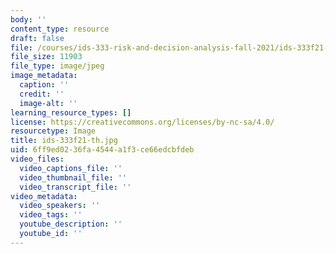 ```yaml
---
body: ''
content_type: resource
draft: false
file: /courses/ids-333-risk-and-decision-analysis-fall-2021/ids-333f21-th.jpg
file_size: 11903
file_type: image/jpeg
image_metadata:
  caption: ''
  credit: ''
  image-alt: ''
learning_resource_types: []
license: https://creativecommons.org/licenses/by-nc-sa/4.0/
resourcetype: Image
title: ids-333f21-th.jpg
uid: 6ff9ed02-36fa-4544-a1f3-ce66edcbfdeb
video_files:
  video_captions_file: ''
  video_thumbnail_file: ''
  video_transcript_file: ''
video_metadata:
  video_speakers: ''
  video_tags: ''
  youtube_description: ''
  youtube_id: ''
---
```

